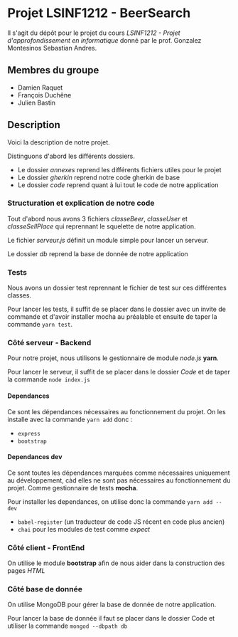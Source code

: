 # Projet LSINF1212 - BeerSearch

Il s'agit du dépôt pour le projet du cours *LSINF1212 - Projet d'approfondissement en informatique* donné par le prof. Gonzalez Montesinos Sebastian Andres.

## Membres du groupe

- Damien Raquet
- François Duchêne
- Julien Bastin

## Description
Voici la description de notre projet.

Distinguons d'abord les différents dossiers.

* Le dossier *annexes* reprend les différents fichiers utiles pour le projet
* Le dossier *gherkin* reprend notre code gherkin de base
* Le dossier *code* reprend quant à lui tout le code de notre application

### Structuration et explication de notre code
Tout d'abord nous avons 3 fichiers *classeBeer*, *classeUser* et *classeSellPlace* qui reprennant le squelette de notre application.

Le fichier *serveur.js* définit un module simple pour lancer un serveur.

Le dossier *db* reprend la base de donnée de notre application

### Tests
Nous avons un dossier test reprennant le fichier de test sur ces différentes classes.

Pour lancer les tests, il suffit de se placer dans le dossier avec un invite de commande et d'avoir installer mocha au préalable et ensuite de taper la commande `yarn test`.

### Côté serveur - Backend
Pour notre projet, nous utilisons le gestionnaire de module *node.js* **yarn**.

Pour lancer le serveur, il suffit de se placer dans le dossier *Code* et de taper la commande `node index.js`

#### Dependances
Ce sont les dépendances nécessaires au fonctionnement du projet. On les installe avec la commande `yarn add` donc :

* `express`
* `bootstrap`
#### Dependances dev
Ce sont toutes les dépendances marquées comme nécessaires uniquement au développement, càd elles ne sont pas nécessaires au fonctionnement du projet.
Comme gestionnaire de tests **mocha**.

Pour installer les dependances, on utilise donc la commande `yarn add --dev`

* `babel-register` (un traducteur de code JS récent en code plus ancien)
* `chai` pour les modules de test comme *expect*

### Côté client - FrontEnd
On utilise le module **bootstrap** afin de nous aider dans la construction des pages *HTML*

### Côté base de donnée
On utilise MongoDB pour gérer la base de donnée de notre application.

Pour lancer la base de donnée il faut se placer dans le dossier Code et utiliser la commande `mongod --dbpath db`
